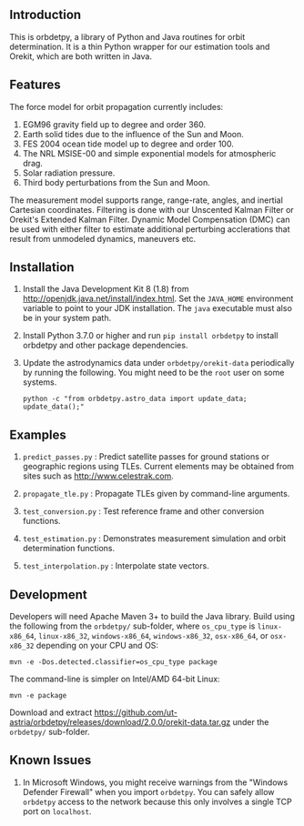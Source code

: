 Introduction
------------

This is orbdetpy, a library of Python and Java routines for orbit
determination. It is a thin Python wrapper for our estimation tools
and Orekit, which are both written in Java. 

Features
--------

The force model for orbit propagation currently includes:

1. EGM96 gravity field up to degree and order 360.
2. Earth solid tides due to the influence of the Sun and Moon.
3. FES 2004 ocean tide model up to degree and order 100.
4. The NRL MSISE-00 and simple exponential models for atmospheric drag.
5. Solar radiation pressure.
6. Third body perturbations from the Sun and Moon.

The measurement model supports range, range-rate, angles, and inertial
Cartesian coordinates. Filtering is done with our Unscented Kalman Filter
or Orekit's Extended Kalman Filter. Dynamic Model Compensation
(DMC) can be used with either filter to estimate additional perturbing
acclerations that result from unmodeled dynamics, maneuvers etc.

Installation
------------

1. Install the Java Development Kit 8 (1.8) from
   <http://openjdk.java.net/install/index.html>. Set the `JAVA_HOME`
   environment variable to point to your JDK installation. The `java`
   executable must also be in your system path.

2. Install Python 3.7.0 or higher and run `pip install orbdetpy` to install
   orbdetpy and other package dependencies.

3. Update the astrodynamics data under `orbdetpy/orekit-data` periodically by
   running the following. You might need to be the `root` user on some systems.

   `python -c "from orbdetpy.astro_data import update_data; update_data();"`

Examples
--------

1. `predict_passes.py` : Predict satellite passes for ground stations or
   geographic regions using TLEs. Current elements may be obtained from
   sites such as <http://www.celestrak.com>.

2. `propagate_tle.py` : Propagate TLEs given by command-line arguments.

3. `test_conversion.py` : Test reference frame and other conversion functions.

4. `test_estimation.py` : Demonstrates measurement simulation and orbit
   determination functions.

5. `test_interpolation.py` : Interpolate state vectors.

Development
-----------

Developers will need Apache Maven 3+ to build the Java library. Build
using the following from the `orbdetpy/` sub-folder, where `os_cpu_type` is
`linux-x86_64`, `linux-x86_32`, `windows-x86_64`, `windows-x86_32`,
`osx-x86_64`, or `osx-x86_32` depending on your CPU and OS:

`mvn -e -Dos.detected.classifier=os_cpu_type package`

The command-line is simpler on Intel/AMD 64-bit Linux:

`mvn -e package`

Download and extract <https://github.com/ut-astria/orbdetpy/releases/download/2.0.0/orekit-data.tar.gz>
under the `orbdetpy/` sub-folder.

Known Issues
------------

1. In Microsoft Windows, you might receive warnings from the "Windows
   Defender Firewall" when you import `orbdetpy`. You can safely allow
   `orbdetpy` access to the network because this only involves a single
   TCP port on `localhost`.
